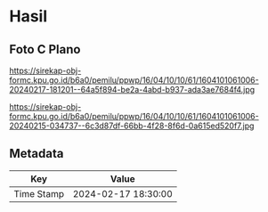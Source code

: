 # Hasil

## Foto C Plano

https://sirekap-obj-formc.kpu.go.id/b6a0/pemilu/ppwp/16/04/10/10/61/1604101061006-20240217-181201--64a5f894-be2a-4abd-b937-ada3ae7684f4.jpg

https://sirekap-obj-formc.kpu.go.id/b6a0/pemilu/ppwp/16/04/10/10/61/1604101061006-20240215-034737--6c3d87df-66bb-4f28-8f6d-0a615ed520f7.jpg


## Metadata

| Key        | Value               |
| ---------- | ------------------- |
| Time Stamp | 2024-02-17 18:30:00 |



